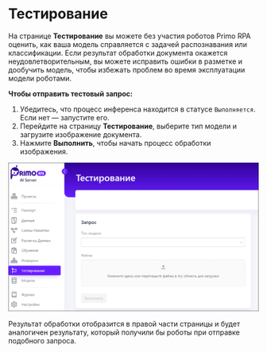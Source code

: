 # Тестирование

На странице **Тестирование** вы можете без участия роботов Primo RPA оценить, как ваша модель справляется с задачей распознавания или классификации. Если результат обработки документа окажется неудовлетворительным, вы можете исправить ошибки в разметке и дообучить модель, чтобы избежать проблем во время эксплуатации модели роботами.

**Чтобы отправить тестовый запрос:**
1. Убедитесь, что процесс инференса находится в статусе `Выполняется`. Если нет — запустите его.
2. Перейдите на страницу **Тестирование**, выберите тип модели и загрузите изображение документа.
3. Нажмите **Выполнить**, чтобы начать процесс обработки изображения. 

![](<../../../../primo-ai/resources/user/smartocr/testing-page.png>)

Результат обработки отобразится в правой части страницы и будет аналогичен результату, который получили бы роботы при отправке подобного запроса. 



